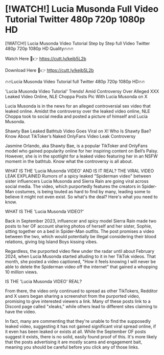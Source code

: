 # [!WATCH!] Lucia Musonda Full Video Tutorial Twitter 480p 720p 1080p HD

[!WATCH!] Lucia Musonda Video Tutorial Step by Step full Video Twitter 480p 720p 1080p HD Quality🔥🔥🔥

Watch Here 🔴👉 https://cutt.ly/kejb5L2b

Download Here 🔴👉 https://cutt.ly/kejb5L2b

🔥🔥Lucia Musonda Video Tutorial full Twitter 480p 720p 1080p HD🔥🔥

'Lucia Musonda Video Tutorial' Trends! Amid Controversy Over Alleged XXX Leaked Video Online, NLE Choppa Posts Pic With Lucia Musonda on X

Lucia Musonda is in the news for an alleged controversial sex video that leaked online. Amidst the controversy over the leaked video online, NLE Choppa took to social media and posted a picture of himself and Lucia Musonda.

Shawty Bae Leaked Bathtub Video Goes Viral on X! Who Is Shawty Bae? Know About TikToker’s Naked OnlyFans Video Leak Controversy

Jasmine Orlando, aka Shawty Bae, is a popular TikToker and OnlyFans model who gained popularity online for her inspiring content on Bell’s Palsy. However, she is in the spotlight for a leaked video featuring her in an NSFW moment in the bathtub. Know what the controversy is all about.

WHAT IS THE 'Lucia Musonda VIDEO' AND IS IT REAL? THE VIRAL VIDEO LEAK EXPLAINED Rumors of a spicy leaked "Spiderman video" between sister influencers Lucia Musonda and Sierra Rain are going viral across social media. The video, which purportedly features the creators in Spider-Man costumes, is being touted as hard to find by many, leading some to believe it might not even exist. So what's the deal? Here's what you need to know.

WHAT IS THE 'Lucia Musonda VIDEO?'

Back in September 2023, influencer and spicy model Sierra Rain made two posts to her OF account sharing photos of herself and her sister, Sophie, sitting together on a bed in Spider-Man outfits. The post promises a video between the two, which would potentially be illegal considering their blood relations, giving big Island Boys kissing vibes.


Regardless, the purported video flew under the radar until about February 2024, when Lucia Musonda started alluding to it in her TikTok videos. That month, she posted a video captioned, "How it feels knowing I will never be able to delete the Spiderman video off the internet" that gained a whopping 10 million views.

IS THE 'Lucia Musonda VIDEO' REAL?

From there, the video only continued to spread as other TikTokers, Redditor and X users began sharing a screenshot from the purported video, promising to give interested viewers a link. Many of these posts link to a Discord page called "xleaks," while others lead to different sites claiming to have the video.


In fact, many are commenting that they're unable to find the supposedly leaked video, suggesting it has not gained significant viral spread online, if it even has been leaked or exists at all. While the September OF posts suggest it exists, there is no solid, easily found proof of this. It's more likely that the posts advertising it are mostly scams and engagement bait, meaning you should be careful before you click any of those links.
